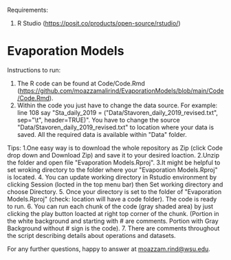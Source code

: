 Requirements: 
1. R Studio (https://posit.co/products/open-source/rstudio/)

# Evaporation Models
Instructions to run:
1. The R code can be found at Code/Code.Rmd (https://github.com/moazzamalirind/EvaporationModels/blob/main/Code/Code.Rmd).
2. Within the code you just have to change the data source. 
For example: line 108 say "Sta_daily_2019 = ("Data/Stavoren_daily_2019_revised.txt", sep="\t", header=TRUE)". You have to change the source "Data/Stavoren_daily_2019_revised.txt" to location where your data is saved. 
All the required data is available within "Data" folder.  

Tips: 
1.One easy way is to download the whole repository as Zip (click Code drop down and Download Zip) and save it to your desired loaction. 
2.Unzip the folder and open file "Evaporation Models.Rproj".
3.It might be helpful to set wroking directory to the folder where your "Evaporation Models.Rproj" is located. 
4. You can update working directory in Rstudio environment by clicking Session (locted in the top menu bar) then Set working directory and choose Directory.
5. Once your directory is set to the folder of "Evaporation Models.Rproj" (check: location will have a code folder). The code is ready to run.
6. You can run each chunk of the code (gray shaded area) by just clicking the play button loacted at right top corner of the chunk.
(Portion in the white background and starting with # are comments. Portion with Gray Background without # sign is the code).
7. There are comments throughout the script describing details about operations and datasets.

For any further questions, happy to answer at moazzam.rind@wsu.edu.

